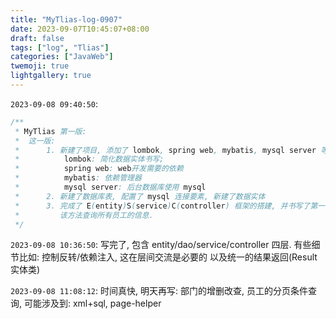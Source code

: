 ```yaml
---
title: "MyTlias-log-0907"
date: 2023-09-07T10:45:07+08:00
draft: false
tags: ["log", "Tlias"]
categories: ["JavaWeb"]
twemoji: true
lightgallery: true
---
```



`2023-09-08 09:40:50`:
```java
/**
 * MyTlias 第一版:
 *  这一版:
 *      1. 新建了项目, 添加了 lombok, spring web, mybatis, mysql server 等项目依赖
 *          lombok: 简化数据实体书写;
 *          spring web: web开发需要的依赖
 *          mybatis: 依赖管理器
 *          mysql server: 后台数据库使用 mysql
 *      2. 新建了数据库表, 配置了 mysql 连接要素, 新建了数据实体
 *      3. 完成了 E(entity)S(service)C(controller) 框架的搭建, 并书写了第一个 controller 方法,
 *         该方法查询所有员工的信息.
 */
```

`2023-09-08 10:36:50`:
写完了, 包含 entity/dao/service/controller 四层.
有些细节比如: 
控制反转/依赖注入, 这在层间交流是必要的
以及统一的结果返回(Result实体类)

`2023-09-08 11:08:12`:
时间真快, 明天再写:
部门的增删改查,
员工的分页条件查询,
可能涉及到:
xml+sql, page-helper



 